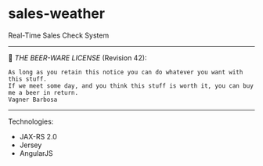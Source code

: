 # sales-weather
Real-Time Sales Check System

----------------------------------------------------------------------------

:beers: *THE BEER-WARE LICENSE* (Revision 42): 

	As long as you retain this notice you can do whatever you want with this stuff.	
	If we meet some day, and you think this stuff is worth it, you can buy me a beer in return.
	Vagner Barbosa 
 ----------------------------------------------------------------------------

Technologies:

- JAX-RS 2.0
- Jersey
- AngularJS



